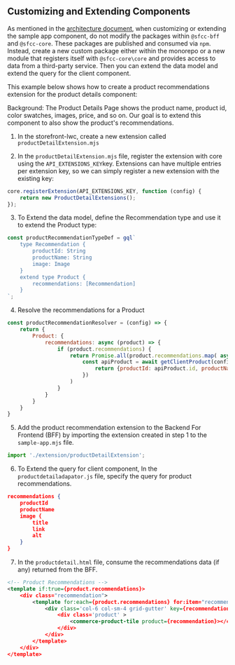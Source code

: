 ## Customizing and Extending Components

As mentioned in the [architecture document](architecture.md), when customizing or extending the sample app component, do not modify the packages within `@sfcc-bff` and `@sfcc-core`. These packages are published and consumed via `npm`. Instead, create a new custom package either within the monorepo or a new module that registers itself with `@sfcc-core\core` and provides access to data from a third-party service. Then you can extend the data model and extend the query for the client component.


This example below shows how to create a product recommendations extension for the product details component:

Background: The Product Details Page shows the product name, product id, color swatches, images, price, and so on. Our goal is to extend this component to also show the product's recommendations. 

1. In the storefront-lwc, create a new extension called `productDetailExtension.mjs`

2. In the `productDetailExtension.mjs` file, register the extension with core using the `API_EXTENSIONS_KEY`key. Extensions can have multiple entries per extension key, so we can simply register a new extension with the existing key: 

```javascript
core.registerExtension(API_EXTENSIONS_KEY, function (config) {
    return new ProductDetailExtensions();
});
```

3. To Extend the data model, define the Recommendation type and use it to extend the Product type: 

```javascript
const productRecommendationTypeDef = gql`
    type Recommendation {
        productId: String
        productName: String
        image: Image
    }
    extend type Product {
        recommendations: [Recommendation]
    }
`;
``` 

4. Resolve the recommendations for a Product
```javascript
const productRecommendationResolver = (config) => {
    return {
        Product: {
            recommendations: async (product) => {
                if (product.recommendations) {
                    return Promise.all(product.recommendations.map( async recommendation => {
                        const apiProduct = await getClientProduct(config, recommendation.recommendedItemId);
                            return {productId: apiProduct.id, productName:apiProduct.name, image: new Image(apiProduct.imageGroups[2].images[0])};
                        })
                    )
                }
            }
        }
    }
}
```

5. Add the product recommendation extension to the Backend For Frontend (BFF) by importing the extension created in step 1 to the `sample-app.mjs` file. 
```javascript
import './extension/productDetailExtension';
```

6. To Extend the query for client component, In the `productdetailadapator.js` file, specify the query for product recommendations.
```json
recommendations {
    productId
    productName
    image {
        title
        link
        alt
    }
}
```

7. In the `productdetail.html` file, consume the recommendations data (if any) returned from the BFF.
```xml 
<!-- Product Recommendations -->
<template if:true={product.recommendations}>
    <div class="recommendation">
        <template for:each={product.recommendations} for:item="recommendation">
            <div class='col-6 col-sm-4 grid-gutter' key={recommendation.productId} >
                <div class='product' >
                    <commerce-product-tile product={recommendation}></commerce-product-tile>
                </div>
            </div>
        </template>
    </div>
</template>
```